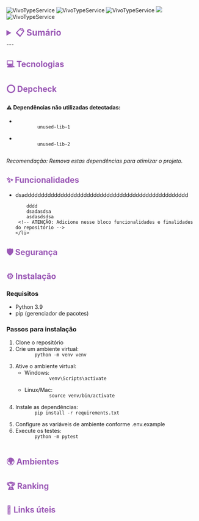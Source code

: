 <!-- Badges -->
<div align="left">
 <img alt="VivoTypeService" id="language-version" src='&lt;img alt="Python" src="https://img.shields.io/badge/Python-3.9-9b59b6?style=for-the-badge"/&gt;'/>
 <img alt="VivoTypeService" id="codesmells" src="https://img.shields.io/badge/Codesmells-DINAMICO-9b59b6?style=for-the-badge"/>
 <img alt="VivoTypeService" id="coverage" src="https://img.shields.io/badge/Coverage-DINAMICO-9b59b6?style=for-the-badge"/>
 <img id="last-author" src="https://img.shields.io/badge/Último%20Mantedor-DINAMICO-9b59b6?style=for-the-badge"/>
 <img alt="VivoTypeService" id="type-project" src='&lt;img alt="TIPO" src="https://img.shields.io/badge/TIPO-Backend-9b59b6?style=for-the-badge"/&gt;'/>
</div>
<br/>
<div align="left">
 <!-- Table content -->
 <details>
  <summary style="font-size: 1.6em; color: #9b59b6; font-weight: bold;">
   📋 Sumário
  </summary>
  <ul style="list-style-type: none; padding-left: 20px;">
   <li>
    <a href="#technologies" style="color: #9b59b6">
     Tecnologia
    </a>
   </li>
   <li>
    <a href="#depcheck" style="color: #9b59b6">
     Depcheck
    </a>
   </li>
   <li>
    <a href="#features" style="color: #9b59b6">
     Funcionalidades
    </a>
   </li>
   <li>
    <a href="#security" style="color: #9b59b6">
     Segurança
    </a>
   </li>
   <li>
    <a href="#installation" style="color: #9b59b6">
     Instalação
    </a>
   </li>
   <li>
    <a href="#environments" style="color: #9b59b6">
     Ambientes
    </a>
   </li>
   <li>
    <a href="#ranking" style="color: #9b59b6">
     Ranking dos mantedores
    </a>
   </li>
   <li>
    <a href="#links" style="color: #9b59b6">
     Links úteis
    </a>
   </li>
  </ul>
 </details>
 ---
 <!-- sections -->
 <div id="sections">
  <div id="section-technologies">
   <h2 id="technologies" style="color: #9b59b6;">
    💻 Tecnologias
   </h2>
   <p id="content-technologies">
   </p>
  </div>
  <div id="section-depcheck">
   <h2 id="depcheck" style="color: #9b59b6;">
    ⭕ Depcheck
   </h2>
   <p id="content-depcheck">
    <div class="depcheck-warning">
     <h4>
      ⚠️ Dependências não utilizadas detectadas:
     </h4>
     <ul>
      <li>
       <code>
        unused-lib-1
       </code>
      </li>
      <li>
       <code>
        unused-lib-2
       </code>
      </li>
     </ul>
     <p>
      <em>
       Recomendação: Remova estas dependências para otimizar o projeto.
      </em>
     </p>
    </div>
   </p>
  </div>
  <div id="features-read-only">
   <h2 id="features" style="color: #9b59b6;">
    ✨ Funcionalidades
   </h2>
   <ul>
    <li>
     dsadddddddddddddddddddddddddddddddddddddddddddddddddd
        
        dddd
        dsadasdsa
        asdasdsdsa
     <!-- ATENÇÃO: Adicione nesse bloco funcionalidades e finalidades do repositório -->
    </li>
   </ul>
  </div>
  <div id="section-security">
   <h2 id="security" style="color: #9b59b6;">
    🛡️ Segurança
   </h2>
   <p id="content-features">
   </p>
  </div>
  <div id="section-installation">
   <h2 id="installation" style="color: #9b59b6;">
    ⚙️ Instalação
   </h2>
   <p id="content-features">
    <h3>
     Requisitos
    </h3>
    <ul>
     <li>
      Python 3.9
     </li>
     <li>
      pip (gerenciador de pacotes)
     </li>
    </ul>
    <h3>
     Passos para instalação
    </h3>
    <ol>
     <li>
      Clone o repositório
     </li>
     <li>
      Crie um ambiente virtual:
      <code>
       python -m venv venv
      </code>
     </li>
     <li>
      Ative o ambiente virtual:
      <ul>
       <li>
        Windows:
        <code>
         venv\Scripts\activate
        </code>
       </li>
       <li>
        Linux/Mac:
        <code>
         source venv/bin/activate
        </code>
       </li>
      </ul>
     </li>
     <li>
      Instale as dependências:
      <code>
       pip install -r requirements.txt
      </code>
     </li>
     <li>
      Configure as variáveis de ambiente conforme .env.example
     </li>
     <li>
      Execute os testes:
      <code>
       python -m pytest
      </code>
     </li>
    </ol>
   </p>
  </div>
  <div id="section-environments">
   <h2 id="environments" style="color: #9b59b6;">
    🌍 Ambientes
   </h2>
   <p id="content-environments">
   </p>
  </div>
  <div id="section-ranking">
   <h2 id="ranking" style="color: #9b59b6;">
    🏆 Ranking
   </h2>
   <p id="content-ranking">
   </p>
  </div>
  <div id="section-links">
   <h2 id="links" style="color: #9b59b6;">
    🔗 Links úteis
   </h2>
   <p id="content-links">
   </p>
  </div>
 </div>
</div>
